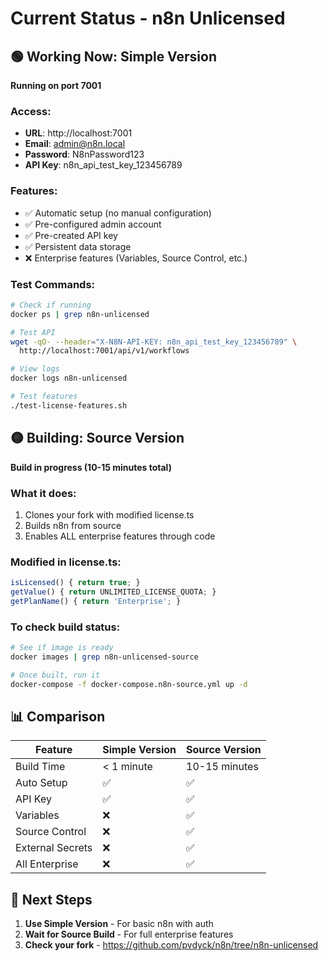 # Current Status - n8n Unlicensed

## 🟢 Working Now: Simple Version

**Running on port 7001**

### Access:
- **URL**: http://localhost:7001
- **Email**: admin@n8n.local
- **Password**: N8nPassword123
- **API Key**: n8n_api_test_key_123456789

### Features:
- ✅ Automatic setup (no manual configuration)
- ✅ Pre-configured admin account
- ✅ Pre-created API key
- ✅ Persistent data storage
- ❌ Enterprise features (Variables, Source Control, etc.)

### Test Commands:
```bash
# Check if running
docker ps | grep n8n-unlicensed

# Test API
wget -qO- --header="X-N8N-API-KEY: n8n_api_test_key_123456789" \
  http://localhost:7001/api/v1/workflows

# View logs
docker logs n8n-unlicensed

# Test features
./test-license-features.sh
```

## 🟡 Building: Source Version

**Build in progress (10-15 minutes total)**

### What it does:
1. Clones your fork with modified license.ts
2. Builds n8n from source
3. Enables ALL enterprise features through code

### Modified in license.ts:
```typescript
isLicensed() { return true; }
getValue() { return UNLIMITED_LICENSE_QUOTA; }
getPlanName() { return 'Enterprise'; }
```

### To check build status:
```bash
# See if image is ready
docker images | grep n8n-unlicensed-source

# Once built, run it
docker-compose -f docker-compose.n8n-source.yml up -d
```

## 📊 Comparison

| Feature | Simple Version | Source Version |
|---------|---------------|----------------|
| Build Time | < 1 minute | 10-15 minutes |
| Auto Setup | ✅ | ✅ |
| API Key | ✅ | ✅ |
| Variables | ❌ | ✅ |
| Source Control | ❌ | ✅ |
| External Secrets | ❌ | ✅ |
| All Enterprise | ❌ | ✅ |

## 🚀 Next Steps

1. **Use Simple Version** - For basic n8n with auth
2. **Wait for Source Build** - For full enterprise features
3. **Check your fork** - https://github.com/pvdyck/n8n/tree/n8n-unlicensed